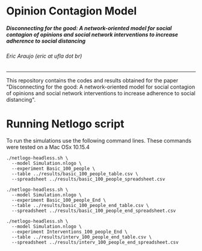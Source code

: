 # Opinion Contagion Model


##### Disconnecting for the good: A network-oriented model for social contagion of opinions and social network interventions to increase adherence to social distancing


###### Eric Araujo (eric at ufla dot br)

---

This repository contains the codes and results obtained for the paper "Disconnecting for the good: A network-oriented model for social contagion of opinions and social network interventions to increase adherence to social distancing". 

# Running Netlogo script

To run the simulations use the following command lines. These commands were tested on a Mac OSx 10.15.4

```
./netlogo-headless.sh \
  --model Simulation.nlogo \
  --experiment Basic_100_people \
  --table ../results/basic_100_people_table.csv \
  --spreadsheet ../results/basic_100_people_spreadsheet.csv
```

```
./netlogo-headless.sh \
  --model Simulation.nlogo \
  --experiment Basic_100_people_End \
  --table ../results/basic_100_people_end_table.csv \
  --spreadsheet ../results/basic_100_people_end_spreadsheet.csv
```

```
./netlogo-headless.sh \
  --model Simulation.nlogo \
  --experiment Interventions_100_people_End \
  --table ../results/interv_100_people_end_table.csv \
  --spreadsheet ../results/interv_100_people_end_spreadsheet.csv
```